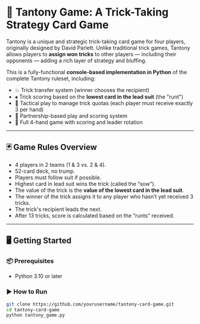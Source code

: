 # 🐷 Tantony Game: A Trick-Taking Strategy Card Game

Tantony is a unique and strategic trick-taking card game for four players, originally designed by David Parlett. Unlike traditional trick games, Tantony allows players to **assign won tricks** to other players — including their opponents — adding a rich layer of strategy and bluffing.

This is a fully-functional **console-based implementation in Python** of the complete Tantony ruleset, including:

- 💥 Trick transfer system (winner chooses the recipient)
- ♠️ Trick scoring based on the **lowest card in the lead suit** (the "runt")
- 🧠 Tactical play to manage trick quotas (each player must receive exactly 3 per hand)
- 👥 Partnership-based play and scoring system
- 🎯 Full 4-hand game with scoring and leader rotation

---

## 🃏 Game Rules Overview

- 4 players in 2 teams (1 & 3 vs. 2 & 4).
- 52-card deck, no trump.
- Players must follow suit if possible.
- Highest card in lead suit wins the trick (called the “sow”).
- The value of the trick is the **value of the lowest card in the lead suit**.
- The winner of the trick assigns it to any player who hasn’t yet received 3 tricks.
- The trick's recipient leads the next.
- After 13 tricks, score is calculated based on the “runts” received.

---

## 🖥️ Getting Started

### 📦 Prerequisites

- Python 3.10 or later

### ▶️ How to Run

```bash
git clone https://github.com/yourusername/tantony-card-game.git
cd tantony-card-game
python tantony_game.py
